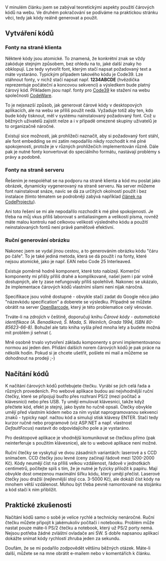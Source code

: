 <!-- dcterms:identifier = aspnetcz#163 -->
<!-- dcterms:title = Čárové kódy na webu: Vlastní použití -->
<!-- dcterms:abstract = V minulém článku jsem se zabýval teoretickými aspekty použití čárových kódů na webu. Ve druhém pokračování se podíváme na praktickou stránku věci, tedy jak kódy reálně generovat a použít. -->
<!-- np9:categoryId = 1 -->
<!-- x4w:category = Programování -->
<!-- np9:authorId = 1 -->
<!-- np9:authorEmail = michal.valasek@altairis.cz -->
<!-- dcterms:creator = Michal Altair Valášek -->
<!-- np9:serialId = 3 -->
<!-- x4w:serial = Čárové kódy na webu -->
<!-- dcterms:created = 2007-08-16T11:00:20+02:00 -->
<!-- dcterms:dateAccepted = 2007-08-16T11:00:20+02:00 -->

V minulém článku jsem se zabýval teoretickými aspekty použití čárových kódů na webu. Ve druhém pokračování se podíváme na praktickou stránku věci, tedy jak kódy reálně generovat a použít.

## Vytváření kódů

### Fonty na straně klienta

Některé kódy jsou atomické. To znamená, že konkrétní znak se vždy zakóduje stejným způsobem, bez ohledu na to, jaké další znaky ho obklopují. Lze tedy vytvořit font, kterým stačí napsat požadovaný text a máte vystaráno. Typickým případem takového kódu je Code39. Lze stáhnout fonty, v nichž stačí napsat např. **1234ABCDE** (hvězdička reprezentuje počáteční a koncovou sekvenci) a výsledkem bude platný čárový kód. Příkladem jsou např. fonty pro [Code39](http://www.codeware.cz/?lang=cze&oid=200) ke stažení na webu společnosti [CodeWare](http://www.codeware.cz/). 

To je nejsnazší způsob, jak generovat čárové kódy v desktopových aplikacích, ale na webu se příliš použít nedá. Vyžaduje totiž aby ten, kdo bude kódy tisknout, měl v systému nainstalovaný požadovaný font. Což u běžných uživatelů zajistit nelze a i v případě omezené skupiny uživatelů je to organizačně náročné.

Existují sice možnosti, jak prohlížeči naznačit, aby si požadovaný font stáhl, ale font embedding se mi zatím nepodařilo nikdy rozchodit k mé plné spokojenosti, protože je v různých prohlížečích implementován různě. Dále pak je nutné fonty konvertovat do speciálního formátu, nastávají problémy s právy a podobně.

### Fonty na straně serveru

Řešením je nespoléhat se na podporu na straně klienta a kód mu poslat jako obrázek, dynamicky vygenerovaný na straně serveru. Na server můžeme font nainstalovat snáze, navíc se dá za určitých okolností použít i bez instalace (tímto tématem se podrobněji zabývá například [článek na CodeProjectu](http://www.codeproject.com/cs/webservices/wsbarcode.asp)).

Ani toto řešení se mi ale nepodařilo rozchodit k mé plné spokojenosti. Je třeba na můj vkus příliš laborovat s antialiasingem a velikostí písma, rovněž máte malou kontrolu nad celkovou velikostí výsledného kódu a použití neinstalovaných fontů není právě paměťově efektivní.

### Ruční generování obrázku

Nakonec jsem se vydal jinou cestou, a to generováním obrázku kódu "čáru po čáře". To je také jediná metoda, která se dá použít i na fonty, které nejsou atomické, jako je např. EAN nebo Code 25 Interleaved.

Existuje poměrně hodně komponent, které toto nabízejí. Komerční komponenty mi přišly příliš drahé a komplikované, našel jsem i pár volně dostupných, ale ty zase nefungovaly příliš spolehlivě. Nakonec se ukázalo, že implementace čárových kódů vlastními silami není nijak náročná.

Specifikace jsou volně dostupné - obvykle stačí zadat do Google něco jako "názevkódu specification" a doberete se výsledku. Případně se můžete obrátit na server [OpenBarcode](http://www.openbarcode.org/), který je této problematice celý věnován.

Trváte-li na zdrojích v češtině, doporučuji knihu *Čárové kódy - automatická identifikace (A. Benadiková, Š. Mada, S. Weinlich, Grada 1994, ISBN 80-85623-66-8)*. Bohužel ale tato kniha vyšla před mnoha lety a budete možná mít problém ji sehnat (.

Mně osobně trvalo vytvoření základu komponenty s první implementovanou normou asi jeden den. Přidání dalších norem čárových kódů je pak práce na několik hodin. Pokud si je chcete ušetřit, pošlete mi mail a můžeme se dohodnout na prodeji ;-)

## Načítání kódů

K načítání čárových kódů potřebujete čtečku. Vyrábí se jich celá řada a různých provedeních. Pro webové aplikace budou asi nejvhodnější ruční čtečky, které se připojují buďto přes rozhraní PS/2 (mezi počítač a klávesnici) nebo přes USB. Ty umějí emulovat klávesnici, takže když přečtete kód, efekt je stejný, jako byste ho ručně opsali. Čtečky obvykle umějí před vlastním kódem nebo za ním vyslat naprogramovanou sekvenci znaků - typicky např. načtou kód a simulují stisk klávesy ENTER. Stačí tedy kurzor ručně nebo programově (viz ASP.NET a např. vlastnost *DefaultFocus*) nastavit do odpovídajícího pole a je vystaráno.

Pro desktopové aplikace je vhodnější komunikovat se čtečkou přímo (pak neinterferuje s použitím klávesnice), ale to u webové aplikace není možné.

Ruční čtečky se vyskytují ve dvou zásadních variantách: laserové a s CCD snímačem. CCD čtečky jsou levné (ceny začínají řádově mezi 1200-2000 Kč). Kódy neumějí číst na příliš velkou vzdálenost, řádově v jednotkách centimetrů, počítejte spíš s tím, že je nutné je fyzicky přiložit k papíru. Mají obvykle dost omezenou maximální šířku kódu, který umějí přečíst. Laserové čtečky jsou dražší (nejlevnější stojí cca. 3-5000 Kč), ale dokáží číst kódy na mnohem větší vzdálenost. Mohou být třeba pevně namontované na stojánku a kód stačí k nim přiblížit.

## Praktické zkušenosti

Načítání kódů samo o sobě je velice rychlé a technicky nenáročné. Ruční čtečku můžete připojit k jakémukoliv počítači i notebooku. Problém může nastat pouze máte-li PS/2 čtečku a notebook, který už PS/2 porty nemá. Nejsou potřeba žádné zvláštní ovladače ani SW. S dobře napsanou aplikací dokážte snímat kódy rychlostí zhruba jeden za sekundu.

Doufám, že se mi podařilo zodpovědět většinu běžných otázek. Máte-li další, můžete se na mne obrátit e-mailem nebo v komentářích k článku.